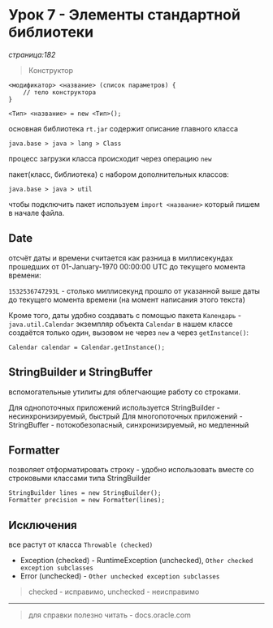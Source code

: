 # Урок 7 - Элементы стандартной библиотеки
_страница:182_

> Конструктор
```
<модификатор> <название> (список параметров) {
    // тело конструктора
}
```

```
<Тип> <название> = new <Тип>();
```
основная библиотека `rt.jar` содержит описание главного класса
```
java.base > java > lang > Class
```
процесс загрузки класса происходит через операцию `new`

пакет(класс, библиотека) с набором дополнительных классов:
```
java.base > java > util
```

чтобы подключить пакет используем `import <название>` который пишем в начале файла.

## Date

отсчёт даты и времени считается как разница в миллисекундах прошедших 
от 01-January-1970 00:00:00 UTC до текущего момента времени:

`1532536747293L` - столько миллисекунд прошло от указанной выше даты до текущего момента времени 
(на момент написания этого текста)

Кроме того, даты удобно создавать с помощью пакета `Календарь` - `java.util.Calendar`
экземпляр объекта `Calendar` в нашем классе создаётся только один, вызовом не через `new` а через `getInstance()`:
```
Calendar calendar = Calendar.getInstance();
```
## StringBuilder и StringBuffer
вспомогательные утилиты для облегчающие работу со строками.

Для однопоточных приложений используется StringBuilder - несинхронизируемый, быстрый
Для многопоточных приложений - StringBuffer - потокобезопасный, синхронизируемый, но медленный
 
## Formatter
позволяет отформатировать строку - удобно использовать вместе со строковыми классами типа StringBuilder
```
StringBuilder lines = new StringBuilder();
Formatter precision = new Formatter(lines);
```
 
## Исключения

все растут от класса `Throwable (checked)`
- Exception (checked) - RuntimeException (unchecked), `Other checked exception subclasses`
- Error (unchecked) - `Other unchecked exception subclasses`

> checked - исправимо, unchecked - неисправимо

---
> для справки полезно читать - docs.oracle.com




